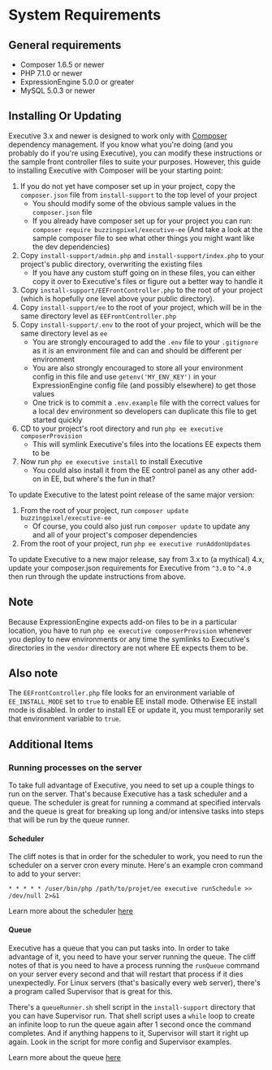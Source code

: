 # System Requirements

## General requirements

- Composer 1.6.5 or newer
- PHP 7.1.0 or newer
- ExpressionEngine 5.0.0 or greater
- MySQL 5.0.3 or newer

## Installing Or Updating

Executive 3.x and newer is designed to work only with [Composer](https://getcomposer.org/) dependency management. If you know what you're doing (and you probably do if you're using Executive), you can modify these instructions or the sample front controller files to suite your purposes. However, this guide to installing Executive with Composer will be your starting point:

1. If you do not yet have composer set up in your project, copy the `composer.json` file from `install-support` to the top level of your project
    - You should modify some of the obvious sample values in the `composer.json` file
    - If you already have composer set up for your project you can run: `composer require buzzingpixel/executive-ee` (And take a look at the sample composer file to see what other things you might want like the dev dependencies)
2. Copy `install-support/admin.php` and `install-support/index.php` to your project's public directory, overwriting the existing files
    - If you have any custom stuff going on in these files, you can either copy it over to Executive's files or figure out a better way to handle it
3. Copy `install-support/EEFrontController.php` to the root of your project (which is hopefully one level above your public directory).
4. Copy `install-support/ee` to the root of your project, which will be in the same directory level as `EEFrontController.php`
5. Copy `install-support/.env` to the root of your project, which will be the same directory level as `ee`
    - You are strongly encouraged to add the `.env` file to your `.gitignore` as it is an environment file and can and should be different per environment
    - You are also strongly encouraged to store all your environment config in this file and use `getenv('MY_ENV_KEY')` in your ExpressionEngine config file (and possibly elsewhere) to get those values
    - One trick is to commit a `.env.example` file with the correct values for a local dev environment so developers can duplicate this file to get started quickly
6. CD to your project's root directory and run `php ee executive composerProvision`
    - This will symlink Executive's files into the locations EE expects them to be
7. Now run `php ee executive install` to install Executive
    - You could also install it from the EE control panel as any other add-on in EE, but where's the fun in that?

To update Executive to the latest point release of the same major version:

1. From the root of your project, run `composer update buzzingpixel/executive-ee`
    - Of course, you could also just run `composer update` to update any and all of your project's composer dependencies
2. From the root of your project, run `php ee executive runAddonUpdates`

To update Executive to a new major release, say from 3.x to (a mythical) 4.x, update your composer.json requirements for Executive from `^3.0` to `^4.0` then run through the update instructions from above.

## Note

Because ExpressionEngine expects add-on files to be in a particular location, you have to run `php ee executive composerProvision` whenever you deploy to new environments or any time the symlinks to Executive's directories in the `vendor` directory are not where EE expects them to be.

## Also note

The `EEFrontController.php` file looks for an environment variable of `EE_INSTALL_MODE` set to `true` to enable EE install mode. Otherwise EE install mode is disabled. In order to install EE or update it, you must temporarily set that environment variable to `true`.

## Additional Items

### Running processes on the server

To take full advantage of Executive, you need to set up a couple things to run on the server. That's because Executive has a task scheduler and a queue. The scheduler is great for running a command at specified intervals and the queue is great for breaking up long and/or intensive tasks into steps that will be run by the queue runner.

#### Scheduler

The cliff notes is that in order for the scheduler to work, you need to run the scheduler on a server cron every minute. Here's an example cron command to add to your server:

```shell
* * * * * /user/bin/php /path/to/projet/ee executive runSchedule >> /dev/null 2>&1
```

Learn more about the scheduler [here](schedule.md)

#### Queue

Executive has a queue that you can put tasks into. In order to take advantage of it, you need to have your server running the queue. The cliff notes of that is you need to have a process running the `runQueue` command on your server every second and that will restart that process if it dies unexpectedly. For Linux servers (that's basically every web server), there's a program called Supervisor that is great for this.

There's a `queueRunner.sh` shell script in the `install-support` directory that you can have Supervisor run. That shell script uses a `while` loop to create an infinite loop to run the queue again after 1 second once the command completes. And if anything happens to it, Supervisor will start it right up again. Look in the script for more config and Supervisor examples.

Learn more about the queue [here](queue.md)
